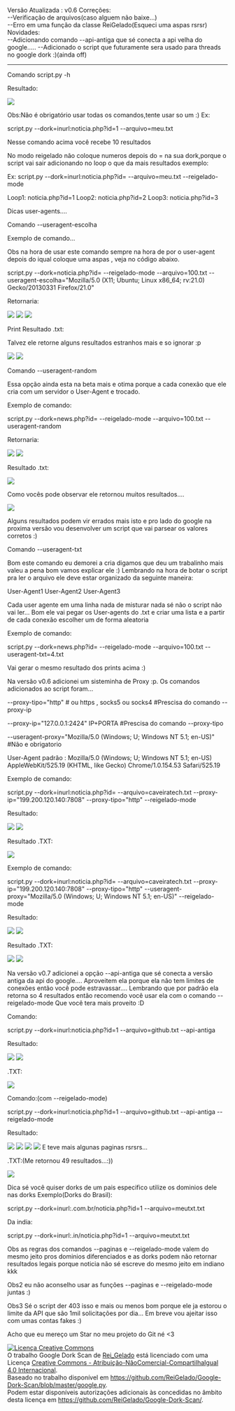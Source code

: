 Versão Atualizada : v0.6
Correções:<br>
--Verificação de arquivos(caso alguem não baixe...)<br>
--Erro em uma função da classe ReiGelado(Esqueci uma aspas rsrsr)<br>
Novidades:<br>
--Adicionando comando --api-antiga que sé conecta a api velha do google.....
--Adicionado o script que futuramente sera usado para threads no google dork :)(ainda off)

------------------------------

Comando script.py -h

Resultado:

<img src= "http://puu.sh/dV6eD/7c382cfe16.png" ></img>

Obs:Não é obrigatório usar todas os comandos,tente usar so um :)
Ex:

script.py --dork=inurl:noticia.php?id=1 --arquivo=meu.txt

Nesse comando acima você recebe 10 resultados

No modo reigelado não coloque numeros depois do = na sua dork,porque o script vai sair adicionando no loop o que da mais resultados exemplo:

Ex:
script.py --dork=inurl:noticia.php?id= --arquivo=meu.txt --reigelado-mode


Loop1:
noticia.php?id=1
Loop2:
noticia.php?id=2
Loop3:
noticia.php?id=3

Dicas user-agents....

Comando --useragent-escolha

Exemplo de comando...

Obs na hora de usar este comando sempre na hora de por o user-agent
depois do iqual coloque uma aspas , veja no código abaixo.

script.py --dork=noticia.php?id= --reigelado-mode --arquivo=100.txt --useragent-escolha="Mozilla/5.0 (X11; Ubuntu; Linux x86_64; rv:21.0) Gecko/20130331 Firefox/21.0"

Retornaria:

<img src = 'http://puu.sh/dFNu9/23fc53c0e7.png' ></img>
<img src = 'http://puu.sh/dFNwy/238ec50201.png' ></img>
<img src = 'http://puu.sh/dFNB4/13d52ad836.png' ></img>

Print Resultado .txt:

Talvez ele retorne alguns resultados estranhos mais e so ignorar :p

<img src = 'http://puu.sh/dFNHl/16c65c3600.png' ></img>
<img src = 'http://puu.sh/dFNKr/1b941f5a50.png' ></img>

Comando --useragent-random

Essa opção ainda esta na beta mais e otima porque a cada conexão que ele cria com um servidor o User-Agent e trocado.

Exemplo de comando:

script.py --dork=news.php?id= --reigelado-mode --arquivo=100.txt  --useragent-random

Retornaria:

<img src = 'http://puu.sh/dFO0g/cf020fa83b.png' ></img>
<img src = 'http://puu.sh/dFO1Z/60d2918342.png' ></img>

Resultado .txt:

<img src = 'http://puu.sh/dFOnw/6389298a88.png' ></img>

Como vocês pode observar ele retornou muitos resultados....

<img src = 'http://puu.sh/dFOsI/2994a9f8e5.png' ></img>

Alguns resultados podem vir errados mais isto e pro lado do google na proxima versão vou desenvolver um script que vai parsear os valores corretos :)

Comando --useragent-txt

Bom este comando eu demorei a cria digamos que deu um trabalinho mais valeu a pena bom vamos explicar ele :)
Lembrando na hora de botar o script pra ler o arquivo ele deve estar organizado da seguinte maneira:

User-Agent1
User-Agent2
User-Agent3


Cada user agente em uma linha nada de misturar nada sé não o script não vai ler...
Bom ele vai pegar os User-agents do .txt e criar uma lista e a partir de cada conexão escolher um de forma aleatoria

Exemplo de comando:

script.py --dork=news.php?id= --reigelado-mode --arquivo=100.txt  --useragent-txt=4.txt

Vai gerar o mesmo resultado dos prints acima :)

Na versão v0.6 adicionei um sisteminha de Proxy :p.
Os comandos adicionados ao script foram...

--proxy-tipo="http" # ou https , socks5 ou socks4 #Prescisa do comando --proxy-ip

--proxy-ip="127.0.0.1:2424" IP+PORTA #Prescisa do comando --proxy-tipo

--useragent-proxy="Mozilla/5.0 (Windows; U; Windows NT 5.1; en-US)" #Não e obrigatorio

User-Agent padrão : Mozilla/5.0 (Windows; U; Windows NT 5.1; en-US) AppleWebKit/525.19 (KHTML, like Gecko) Chrome/1.0.154.53 Safari/525.19

Exemplo de comando:

script.py --dork=inurl:noticia.php?id=  --arquivo=caveiratech.txt --proxy-ip="199.200.120.140:7808" --proxy-tipo="http" --reigelado-mode

Resultado:

<img src = "http://puu.sh/dKCDs/4765e25bbb.png" ></img>
<img src = "http://puu.sh/dKCG4/bf86601456.png"></img>

Resultado .TXT:

<img src = "http://puu.sh/dKCHX/c005e5cca1.png" ></img>

Exemplo de comando:
 
script.py --dork=inurl:noticia.php?id=  --arquivo=caveiratech.txt --proxy-ip="199.200.120.140:7808" --proxy-tipo="http" --useragent-proxy="Mozilla/5.0 (Windows; U; Windows NT 5.1; en-US)" --reigelado-mode


Resultado:

<img src = "http://puu.sh/dKD8k/28c439c116.png" ></img>
<img src = "http://puu.sh/dKDaF/4b8ed0342b.png" ></img>

Resultado .TXT:

<img src = "http://puu.sh/dKDdX/8d4bdec45d.png" ></img>
<img src = "http://puu.sh/dKDfW/3866053e56.png" ></img>


Na versão v0.7 adicionei a opção --api-antiga que sé conecta a versão antiga da api do google....
Aproveitem ela porque ela não tem limites de conexões então você pode estravassar....
Lembrando que por padrão ela retorna so 4 resultados então recomendo você usar ela com o comando --reigelado-mode
Que você tera mais proveito :D

Comando:

script.py --dork=inurl:noticia.php?id=1 --arquivo=github.txt --api-antiga

Resultado:

<img src = "http://puu.sh/dV4Dr/ddf3fdec38.png" ></img>
<img src = "http://puu.sh/dV4LZ/e375a4fdc0.png" ></img>

.TXT:

<img src = "http://puu.sh/dV4P7/49dc8ac267.png"></img>

Comando:(com --reigelado-mode)

script.py --dork=inurl:noticia.php?id=1 --arquivo=github.txt --api-antiga --reigelado-mode

Resultado:

<img src = "http://puu.sh/dV4Zx/02a616497a.png"></img>
<img src = "http://puu.sh/dV53b/68f9859eaf.png"></img>
<img src = "http://puu.sh/dV55h/2cce04db62.png"></img>
<img src = "http://puu.sh/dV573/915570e941.png"></img>
E teve mais algunas paginas rsrsrs...


.TXT:(Me retornou 49 resultados...:))

<img src = "http://puu.sh/dV5ad/b2f588d85d.png"></img>



Dica sé você quiser dorks de um pais especifico utilize os dominios dele nas dorks 
Exemplo(Dorks do Brasil):

script.py --dork=inurl:.com.br/noticia.php?id=1 --arquivo=meutxt.txt

Da india:

script.py --dork=inurl:.in/noticia.php?id=1 --arquivo=meutxt.txt

Obs as regras dos comandos --paginas e --reigelado-mode valem do mesmo jeito pros dominios diferenciados e as dorks podem não retornar resultados legais porque noticia não sé escreve do mesmo jeito em indiano kkk


Obs2 eu não aconselho usar as funções --paginas e --reigelado-mode juntas 
:)

Obs3  Sé o script der 403 isso e mais ou menos bom porque ele ja estorou o limite da API que são 1mil solicitações por dia...
Em breve vou ajeitar isso com umas contas fakes :)

Acho que eu mereço um Star no meu projeto do Git né <3 

<a rel="license" href="http://creativecommons.org/licenses/by-nc-sa/4.0/"><img alt="Licença Creative Commons" style="border-width:0" src="https://i.creativecommons.org/l/by-nc-sa/4.0/88x31.png" /></a><br />O trabalho <span xmlns:dct="http://purl.org/dc/terms/" href="http://purl.org/dc/dcmitype/Text" property="dct:title" rel="dct:type">Google Dork Scan</span> de <a xmlns:cc="http://creativecommons.org/ns#" href="http://caveiratech.com/forum/profile/reigelado/" property="cc:attributionName" rel="cc:attributionURL">Rei_Gelado</a> está licenciado com uma Licença <a rel="license" href="http://creativecommons.org/licenses/by-nc-sa/4.0/">Creative Commons - Atribuição-NãoComercial-CompartilhaIgual 4.0 Internacional</a>.<br />Baseado no trabalho disponível em <a xmlns:dct="http://purl.org/dc/terms/" href="https://github.com/ReiGelado/Google-Dork-Scan/blob/master/google.py" rel="dct:source">https://github.com/ReiGelado/Google-Dork-Scan/blob/master/google.py</a>.<br />Podem estar disponíveis autorizações adicionais às concedidas no âmbito desta licença em <a xmlns:cc="http://creativecommons.org/ns#" href="https://github.com/ReiGelado/Google-Dork-Scan/" rel="cc:morePermissions">https://github.com/ReiGelado/Google-Dork-Scan/</a>.
